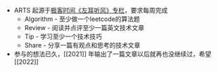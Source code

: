 - ARTS 起源于[极客时间《左耳听风》专栏](https://time.geekbang.org/column/intro/48)，要求每周完成
	- Algorithm - 至少做一个leetcode的算法题
	- Review - 阅读并点评至少一篇英文技术文章
	- Tip - 学习至少一个技术技巧
	- Share - 分享一篇有观点和思考的技术文章
- 参与的想法已久，[[2021]] 年输出了一篇文章以后就再也没继续过，希望 [[2022]]